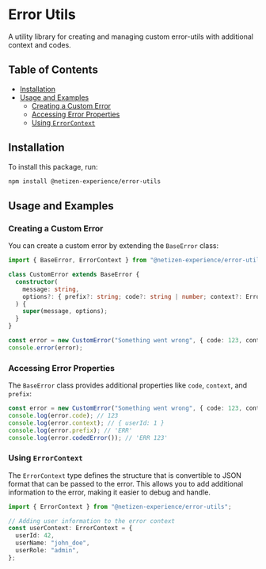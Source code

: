 # Error Utils

A utility library for creating and managing custom error-utils with additional context and codes.

## Table of Contents

- [Installation](#installation)
- [Usage and Examples](#usage-and-examples)
  - [Creating a Custom Error](#creating-a-custom-error)
  - [Accessing Error Properties](#accessing-error-properties)
  - [Using `ErrorContext`](#using-errorcontext)

## Installation

To install this package, run:

```sh
npm install @netizen-experience/error-utils
```

## Usage and Examples

### Creating a Custom Error

You can create a custom error by extending the `BaseError` class:

```typescript
import { BaseError, ErrorContext } from "@netizen-experience/error-utils";

class CustomError extends BaseError {
  constructor(
    message: string,
    options?: { prefix?: string; code?: string | number; context?: ErrorContext; cause?: Error },
  ) {
    super(message, options);
  }
}

const error = new CustomError("Something went wrong", { code: 123, context: { userId: 1 } });
console.error(error);
```

### Accessing Error Properties

The `BaseError` class provides additional properties like `code`, `context`, and `prefix`:

```typescript
const error = new CustomError("Something went wrong", { code: 123, context: { userId: 1 }, prefix: "ERR" });
console.log(error.code); // 123
console.log(error.context); // { userId: 1 }
console.log(error.prefix); // 'ERR'
console.log(error.codedError()); // 'ERR 123'
```

### Using `ErrorContext`

The `ErrorContext` type defines the structure that is convertible to JSON format that can be passed to the error. This allows you to add additional information to the error, making it easier to debug and handle.

```typescript
import { ErrorContext } from "@netizen-experience/error-utils";

// Adding user information to the error context
const userContext: ErrorContext = {
  userId: 42,
  userName: "john_doe",
  userRole: "admin",
};
```
